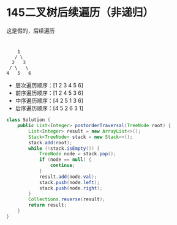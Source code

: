 # 145二叉树后续遍历（非递归）

这是假的，后续遍历

# 

```
    1
   / \
  2   3
 / \   \
4   5   6
```

- 层次遍历顺序：[1 2 3 4 5 6]
- 前序遍历顺序：[1 2 4 5 3 6]
- 中序遍历顺序：[4 2 5 1 3 6]
- 后序遍历顺序：[4 5 2 6 3 1]

```java
class Solution {
    public List<Integer> postorderTraversal(TreeNode root) {
        List<Integer> result = new ArrayList<>();
        Stack<TreeNode> stack = new Stack<>();
        stack.add(root);
        while (!stack.isEmpty()) {
            TreeNode node = stack.pop();
            if (node == null) {
                continue;
            }
            result.add(node.val);
            stack.push(node.left);
            stack.push(node.right);
        }
        Collections.reverse(result);
        return result;
    }
}
```

